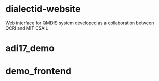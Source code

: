 # dialectid-website
Web interface for QMDIS system developed as a collaboration between QCRI and MIT CSAIL
# adi17_demo
# demo_frontend
